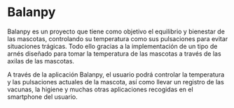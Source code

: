 # Balanpy

Balanpy es un proyecto que tiene como objetivo el equilibrio y bienestar de las mascotas, controlando su temperatura como sus pulsaciones para evitar situaciones trágicas. Todo ello gracias a la implementación de un tipo de arnés diseñado para tomar la temperatura de las mascotas a través de las axilas de las mascotas.

A través de la aplicación Balanpy, el usuario podrá controlar la temperatura y las pulsaciones actuales de la mascota, así como llevar un registro de las vacunas, la higiene y muchas otras aplicaciones recogidas en el smartphone del usuario. 